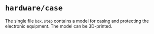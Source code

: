 # `hardware/case`

The single file `box.step` contains a model for casing and protecting the electronic equipment. The model can be 3D-printed.